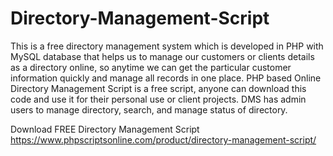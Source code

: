 # Directory-Management-Script
This is a free directory management system which is developed in PHP with MySQL database that helps us to manage our customers or clients details as a directory online, so anytime we can get the particular customer information quickly and manage all records in one place. PHP based Online Directory Management Script is a free script, anyone can download this code and use it for their personal use or client projects. DMS has admin users to manage directory, search, and manage status of directory.

Download FREE Directory Management Script
https://www.phpscriptsonline.com/product/directory-management-script/
